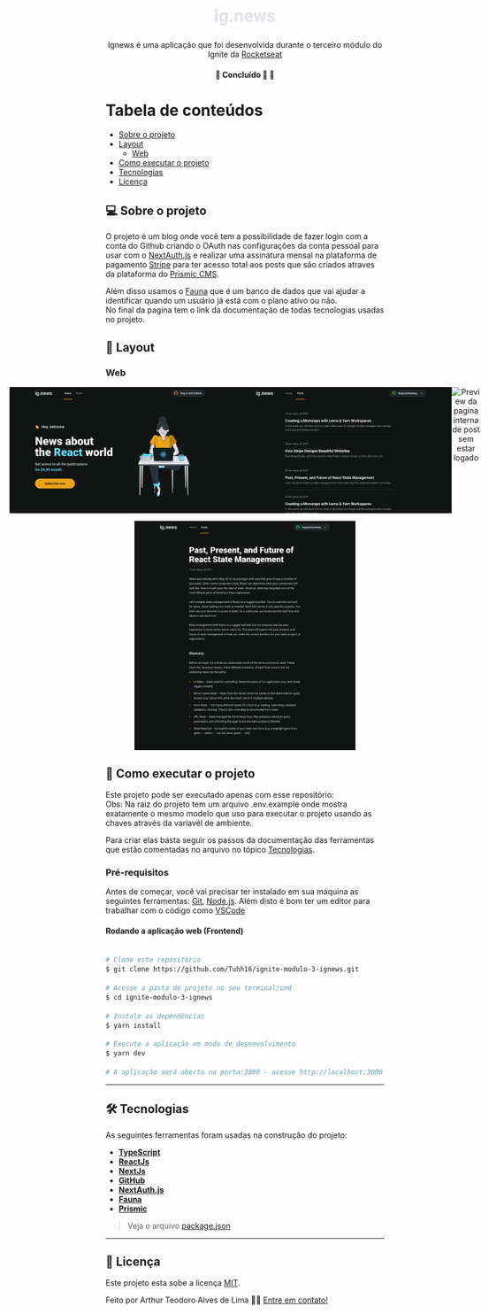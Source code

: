 

<h1 align="center">
     <img src="https://github.com/Tuhh16/ignite-modulo-3-ignews/blob/main/public/images/logo.svg" width="110" height="31"/>
</h1>

<p align="center">  
 Ignews é uma aplicação que foi desenvolvida durante o terceiro módulo do Ignite da <a href="https://rocketseat.com.br/">Rocketseat</a>
</p>

<h4 align="center">
	🚧 Concluído 🚀 🚧
</h4>

Tabela de conteúdos
=================
<!--ts-->
   * [Sobre o projeto](#-sobre-o-projeto)
   * [Layout](#-layout)
     * [Web](#web)
   * [Como executar o projeto](#-como-executar-o-projeto)
   * [Tecnologias](#-tecnologias)
   * [Licença](#user-content--licença)
<!--te-->


## 💻 Sobre o projeto

<p>O projeto é um blog onde você tem a possibilidade de fazer login com a conta do Github criando o OAuth nas configurações da conta pessoal para usar com o <a href="https://next-auth.js.org/">NextAuth.js</a> e realizar uma assinatura mensal na plataforma de pagamento <a href="https://stripe.com/br">Stripe</a> para ter acesso total aos posts que são criados atraves da plataforma do <a href="https://prismic.io/">Prismic CMS</a>.</p>
<p>Além disso usamos o <a href="https://fauna.com/">Fauna</a> que é um banco de dados que vai ajudar a identificar quando um usuário já está com o plano ativo ou não. <br> No final da pagina tem o link da documentação de todas tecnologias usadas no projeto.</p>

## 🎨 Layout

### Web

<p align="center" style="display: flex; align-items: flex-start; justify-content: center;">
  <img title="Preview da Home" src="./public/images/screenshot/Home.jpg" width="400px" alt="Preview da Home">
  <img title="Preview da Home ouvindo um episódio do podcast" src="./public/images/screenshot/Posts.jpg" width="400px" alt="Preview da Home ouvindo um episódio do podcast">
  <img title="Preview da pagina interna de post sem estar logado" src="./public/images/screenshot/Interna%20de%20Post%20(não%20logado).jpg" width="400px" alt="Preview da pagina interna de post sem estar logado">  
</p>

<p align="center" style="display: flex; align-items: flex-start; justify-content: center;">
  <img title="Preview da pagina interna de post logado" src="./public/images/screenshot/Interna%20de%20Post.jpg" width="400px" alt="Preview da pagina interna de post logado">
</p>

## 🚀 Como executar o projeto

Este projeto pode ser executado apenas com esse repositório:<br>
Obs: Na raiz do projeto tem um arquivo .env.example onde mostra exatamente o mesmo modelo que uso para executar o projeto usando as chaves através da variavél de ambiente.<br>

Para criar elas basta seguir os passos da documentação das ferramentas que estão comentadas no arquivo no tópico [Tecnologias](#-tecnologias).

### Pré-requisitos

Antes de começar, você vai precisar ter instalado em sua máquina as seguintes ferramentas:
[Git](https://git-scm.com), [Node.js](https://nodejs.org/en/). 
Além disto é bom ter um editor para trabalhar com o código como [VSCode](https://code.visualstudio.com/)

#### Rodando a aplicação web (Frontend)

```bash

# Clone este repositório
$ git clone https://github.com/Tuhh16/ignite-modulo-3-ignews.git

# Acesse a pasta do projeto no seu terminal/cmd
$ cd ignite-modulo-3-ignews

# Instale as dependências
$ yarn install

# Execute a aplicação em modo de desenvolvimento
$ yarn dev

# A aplicação será aberta na porta:3000 - acesse http://localhost:3000

```

---

## 🛠 Tecnologias

As seguintes ferramentas foram usadas na construção do projeto:

-   **[TypeScript](https://www.typescriptlang.org/)**
-   **[ReactJs](https://pt-br.reactjs.org/)**
-   **[NextJs](https://nextjs.org/docs/getting-started)**
-   **[GitHub](https://docs.github.com/pt)**
-   **[NextAuth.js](https://next-auth.js.org/getting-started/introduction)**
-   **[Fauna](https://docs.fauna.com/fauna/current/start/index.html)**
-   **[Prismic](https://prismic.io/docs)**

> Veja o arquivo  [package.json](https://github.com/Tuhh16/ignite-modulo-3-ignews/blob/master/package.json)

---

## 📝 Licença

Este projeto esta sobe a licença [MIT](./LICENSE).

Feito por Arthur Teodoro Alves de Lima 👋🏽 [Entre em contato!](https://www.linkedin.com/in/arthurtlima/)
